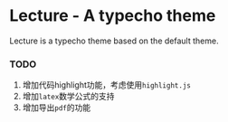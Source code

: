 # Lecture - A typecho theme

Lecture is a typecho theme based on the default theme.


### TODO
1. 增加代码highlight功能，考虑使用`highlight.js`
2. 增加`latex`数学公式的支持
3. 增加导出`pdf`的功能
